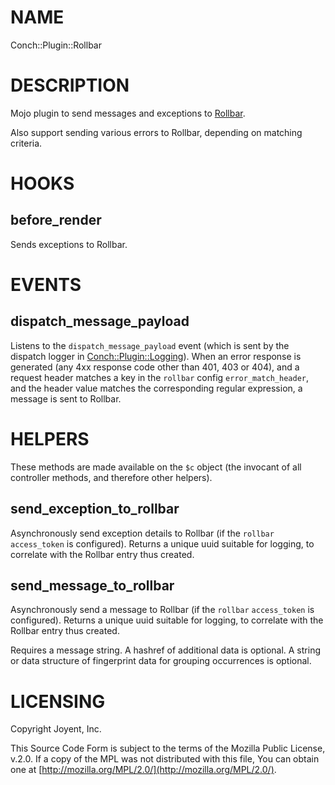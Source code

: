 # NAME

Conch::Plugin::Rollbar

# DESCRIPTION

Mojo plugin to send messages and exceptions to [Rollbar](https://rollbar.com).

Also support sending various errors to Rollbar, depending on matching criteria.

# HOOKS

## before\_render

Sends exceptions to Rollbar.

# EVENTS

## dispatch\_message\_payload

Listens to the `dispatch_message_payload` event (which is sent by the dispatch logger in
[Conch::Plugin::Logging](../modules/Conch%3A%3APlugin%3A%3ALogging)). When an error response is generated (any 4xx response code other
than 401, 403 or 404), and a request header matches a key in the `rollbar` config
`error_match_header`, and the header value matches the corresponding regular expression, a
message is sent to Rollbar.

# HELPERS

These methods are made available on the `$c` object (the invocant of all controller methods,
and therefore other helpers).

## send\_exception\_to\_rollbar

Asynchronously send exception details to Rollbar (if the `rollbar` `access_token` is
configured). Returns a unique uuid suitable for logging, to correlate with the Rollbar entry
thus created.

## send\_message\_to\_rollbar

Asynchronously send a message to Rollbar (if the `rollbar` `access_token` is configured).
Returns a unique uuid suitable for logging, to correlate with the Rollbar entry thus created.

Requires a message string.
A hashref of additional data is optional.
A string or data structure of fingerprint data for grouping occurrences is optional.

# LICENSING

Copyright Joyent, Inc.

This Source Code Form is subject to the terms of the Mozilla Public License,
v.2.0. If a copy of the MPL was not distributed with this file, You can obtain
one at [http://mozilla.org/MPL/2.0/](http://mozilla.org/MPL/2.0/).
